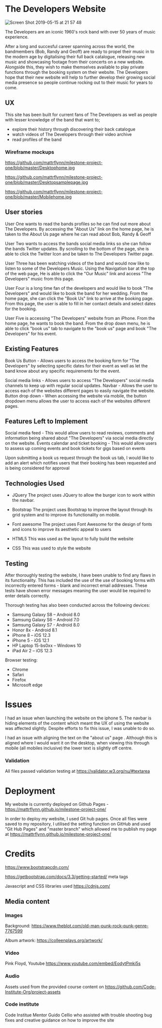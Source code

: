 # **The Developers Website**

![Screen Shot 2019-05-15 at 21 57 48](https://user-images.githubusercontent.com/33867851/57809157-d40f9b80-775c-11e9-844f-7b61d9ac5d2a.png)

The Developers are an iconic 1960's rock band with over 50 years of music experience. 

After a long and succesful career spanning across the world, the bandmembers (Bob, Randy and Geoff) are ready to propel their music in to the modern age by digitalising their full back catalogue, releasing new music and showcasing footage from their concerts on a new website. Alongside this, they wish to make themselves available to play private functions through the booking system on their website. The Developers hope that their new website will help to further develop their growing social media presence so people continue rocking out to their music for years to come.

## UX

This site has been built for current fans of The Developers as well as people with lesser knowledge of the band that want to;
- explore their history through discovering their back catalogue
- watch videos of The Developers through their video archive
- read profiles of the band

### Wireframe mockups

https://github.com/mattrflynn/milestone-project-one/blob/master/Desktophome.jpg

https://github.com/mattrflynn/milestone-project-one/blob/master/Desktopsamplepage.jpg

https://github.com/mattrflynn/milestone-project-one/blob/master/Mobilehome.jpg


## User stories
User One wants to read the bands profiles so he can find out more about The Developers. By accessing the "About Us" link on the home page, he is taken to the About Us page where he can read about Bob, Randy & Geoff

User Two  wants to access the bands social media links so she can follow the bands Twitter updates. By scrolling to the bottom of the page, she is able to click the Twitter Icon and be taken to The Developers Twitter page.

User Three has been watching videos of the band and would now like to listen to some of the Developers Music. Using the Navigation bar at the top of the web page, He is able to click the "Our Music" link and access "The Developers" music from this page.

User Four is a long time fan of the developers and would like to book "The Developers" and would like to book the band for her wedding. From the home page, she can click the "Book Us" link to arrive at the booking page. From this page, the user is able to fill in her contact details and select dates for the booking.

User Five is accessing "The Developers" website from an iPhone. From the home page, he wants to book the band. From the drop down menu, he is able to click "book us" tab to navigate to the "book us" page and book "The Developers" for his event.

## Existing Features
Book Us Button - Allows users to access the booking form for "The Developers" by selecting specific dates for their event as well as let the band know about any specific requirements for the event.

Social media links - Allows users to access "The Developers" social media channels to keep up with regular social updates.
Navbar - Allows the user to access each of the websites different pages to easily navigate the website.
Button drop down - When accessing the website via mobile, the button dropdown menu allows the user to access each of the websites different pages.

## Features Left to Implement
Social media feed - This would allow users to read reviews, comments and information being shared about "The Developers" via social media directly on the website.
Events calendar and ticket booking - This would allow users to assess up coming events and book tickets for gigs based on events

Upon submitting a book us request through the book us tab, I would like to add an alert which notifies users that their booking has been requested and is being considered for approval

## Technologies Used
* JQuery
The project uses JQuery to allow the burger icon to work within the navbar.

* Bootstrap
The project uses Bootstrap to improve the layout through its grid system and to improve its functionality on mobile.

* Font awesome
The project uses Font Awesome for the design of fonts and icons to improve its aesthetic appeal to users

* HTML5
This was used as the layout to fully build the website

* CSS
This was used to style the website



## Testing

After thoroughly testing the website, I have been unable to find any flaws in its functionality. This has included the use of the use of booking forms with incorrectly entered forms - blank and incorrect email addresses. These tests have shown error messages meaning the user would be required to enter details correctly.

Thorough testing has also been conducted across the following devices:

- Samsung Galaxy S8 – Android 8.0
- Samsung Galaxy S6 – Android 7.0
- Samsung Galaxy S7 - Android 8.0
- Honor 8x - Android 8.1
- iPhone 8 – iOS 12.3
- iPhone 5 - iOS 12.1
- HP Laptop 15-bs0xx – Windows 10
- iPad Air 2 – iOS 12.3

Browser testing:
- Chrome
- Safari
- Firefox
- Microsoft edge

# Issues

I had an issue when launching the website on the iphone 5. The navbar is hiding elements of the content which meant the UX of using the website was affected slightly. Despite efforts to fix this issue, I was unable to do so.

I had an issue with aligning the text on the "about us" page . Although this is aligned where I would want it on the desktop, when viewing this through mobile (all mobiles inclusive) the lower text is slightly off centre.

### Validation

All files passed validation testing at https://validator.w3.org/nu/#textarea


# Deployment

My website is currently deployed on Github Pages - https://mattrflynn.github.io/milestone-project-one/

In order to deploy my website, I used Git hub pages. Once all files were saved to my repository, I utilised the setting function on GitHub and used "Git Hub Pages" and "master branch" which allowed me to publish my page at https://mattrflynn.github.io/milestone-project-one/

# Credits

https://www.bootstrapcdn.com/

https://getbootstrap.com/docs/3.3/getting-started/ meta tags

Javascript and CSS libraries used
https://cdnjs.com/

## Media content

### Images
Background: https://www.theblot.com/old-man-punk-rock-punk-genre-7767599

Album artwork: https://colleenplays.org/artwork/

### Video
Pink Floyd, Youtube https://www.youtube.com/embed/EodytPmki5s

### Audio
Assets used from the provided course content on https://github.com/Code-Institute-Org/project-assets

### Code institute
Code Institue Mentor Guido Cellio who assisted with trouble shooting bug fixes and creative guidance on how to improve the site




